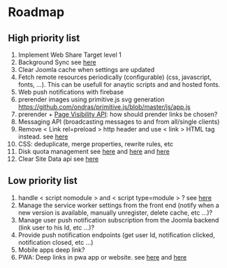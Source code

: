 # Roadmap

## High priority list
1.  Implement Web Share Target level 1
1.  Background Sync see [here](https://developers.google.com/web/updates/2015/12/background-sync)
1.  Clear Joomla cache when settings are updated
1.  Fetch remote resources periodically (configurable) (css, javascript, fonts, ...). This can be usefull for anaytic scripts and and hosted fonts.
1.  Web push notifications with firebase
1.  prerender images using primitive.js svg generation https://github.com/ondras/primitive.js/blob/master/js/app.js
1.  prerender + [Page Visibility API](http://www.w3.org/TR/page-visibility/): how should prender links be chosen?
1.  Messaging API (broadcasting messages to and from all/single clients)
1.  Remove < Link rel=preload > http header and use < link > HTML tag instead. see [here](https://jakearchibald.com/2017/h2-push-tougher-than-i-thought/)
1.  CSS: deduplicate, merge properties, rewrite rules, etc
1.  Disk quota management see [here](https://developer.chrome.com/apps/offline_storage) and [here](https://developer.mozilla.org/fr/docs/Web/API/API_IndexedDB/Browser_storage_limits_and_eviction_criteria) and [here](https://gist.github.com/ebidel/188a513b1cd5e77d4d1453a4b6d060b0)
1.  Clear Site Data api see [here](https://www.w3.org/TR/clear-site-data/)

## Low priority list

1.  handle < script nomodule > and < script type=module > ? see [here](https://developers.google.com/web/fundamentals/primers/modules)
1.  Manage the service worker settings from the front end (notify when a new version is available, manually unregister, delete cache, etc ...)?
1.  Manage user push notification subscription from the Joomla backend (link user to his Id, etc ...)?
1.  Provide push notification endpoints (get user Id, notification clicked, notification closed, etc ...)
1.  Mobile apps deep link?
1.  PWA: Deep links in pwa app or website. see [here](http://blog.teamtreehouse.com/registering-protocol-handlers-web-applications) and [here](https://developer.mozilla.org/en-US/docs/Web-based_protocol_handlers)
